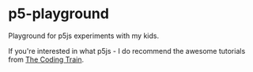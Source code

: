 # p5-playground

Playground for p5js experiments with my kids.

If you're interested in what p5js - I do recommend the awesome tutorials from [The Coding Train](https://thecodingtrain.com/).
